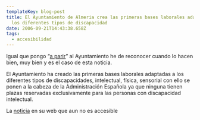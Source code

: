 ```yaml
---
templateKey: blog-post
title: El Ayuntamiento de Almeria crea las primeras bases laborales adaptadas a
  los diferentes tipos de discapacidad
date: 2006-09-21T14:43:38.658Z
tags:
  - accesibilidad
---
```

Igual que pongo “[a parir](http://www.javiermaties.com/sipuedo/?p=90)” al Ayuntamiento he de reconocer cuando lo hacen bien, muy bien y es el caso de esta noticia.

El Ayuntamiento ha creado las primeras bases laborales adaptadas a los diferentes tipos de discapacidades, intelectual, física, sensorial con ello se ponen a la cabeza de la Administración Española ya que ninguna tienen plazas reservadas exclusivamente para las personas con discapacidad intelectual.

La [noticia](http://www.aytoalmeria.es/db/www.nsf/0/7AFCF8395A68ED69C12571F0004D9562) en su web que aun no es accesible